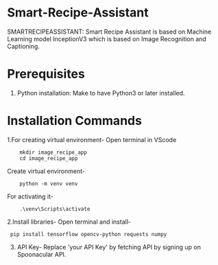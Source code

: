# Smart-Recipe-Assistant
 SMARTRECIPEASSISTANT:  Smart Recipe Assistant is based on Machine Learning model InceptionV3 which is  based on Image Recognition and Captioning.

# Prerequisites
 1. Python installation: Make to have Python3 or later installed.

# Installation Commands

 1.For creating virtual environment- Open terminal in VScode
 
        mkdir image_recipe_app
        cd image_recipe_app

   Create virtual environment-
   
        python -m venv venv

   For activating it-
   
        .\venv\Scripts\activate

 2.Install libraries-
     Open terminal and install-

     pip install tensorflow opencv-python requests numpy
     
3. API Key- Replace 'your API Key' by fetching API by signing up on Spoonacular API.






